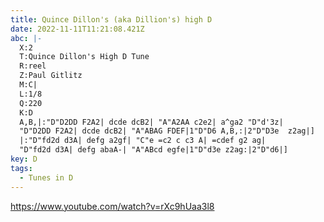 ```yaml
---
title: Quince Dillon's (aka Dillion's) high D
date: 2022-11-11T11:21:08.421Z
abc: |-
  X:2
  T:Quince Dillon's High D Tune
  R:reel
  Z:Paul Gitlitz
  M:C|
  L:1/8
  Q:220
  K:D
  A,B,|:"D"D2DD F2A2| dcde dcB2| "A"A2AA c2e2| a^ga2 "D"d'3z|
  "D"D2DD F2A2| dcde dcB2| "A"ABAG FDEF|1"D"D6 A,B,:|2"D"D3e  z2ag|]
  |:"D"fd2d d3A| defg a2gf| "C"e =c2 c c3 A| =cdef g2 ag|
  "D"fd2d d3A| defg abaA-| "A"ABcd egfe|1"D"d3e z2ag:|2"D"d6|]
key: D
tags:
  - Tunes in D
---
```

https://www.youtube.com/watch?v=rXc9hUaa3l8